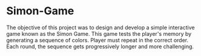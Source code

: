 # Simon-Game
The objective of this project was to design and develop a simple interactive game known as the Simon Game.
This game tests the player's memory by generating a sequence of colors.
Player must repeat in the correct order. 
Each round, the sequence gets progressively longer and more challenging.
